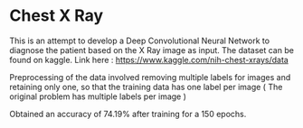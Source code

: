 # Chest X Ray

This is an attempt to develop a Deep Convolutional Neural Network to diagnose the patient based on the X Ray image as input. The dataset can be found on kaggle. Link here : https://www.kaggle.com/nih-chest-xrays/data

Preprocessing of the data involved removing multiple labels for images and retaining only one, so that the training data has one label per image ( The original problem has multiple labels per image ) 

Obtained an accuracy of 74.19% after training for a 150 epochs.
